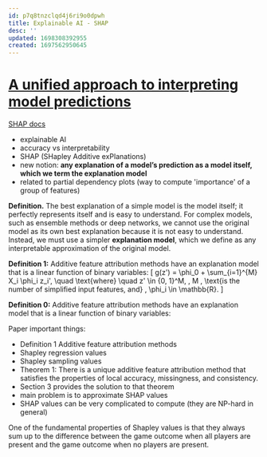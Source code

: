 ```yaml
---
id: p7q8tnzclqd4j6ri9o0dpwh
title: Explainable AI - SHAP
desc: ''
updated: 1698308392955
created: 1697562950645
---
```


# [A unified approach to interpreting model predictions](https://proceedings.neurips.cc/paper_files/paper/2017/file/8a20a8621978632d76c43dfd28b67767-Paper.pdf)

[SHAP docs](https://shap.readthedocs.io/en/latest/example_notebooks/overviews/An%20introduction%20to%20explainable%20AI%20with%20Shapley%20values.html)

- explainable AI
- accuracy vs interpretability
- SHAP (SHapley Additive exPlanations)
- new notion: **any explanation of a model’s prediction as a model itself, which we term the explanation model**
- related to partial dependency plots (way to compute 'importance' of a group of features)


**Definition.**  The best explanation of a simple model is the model itself; it perfectly represents itself and is easy to understand. For complex models, such as ensemble methods or deep networks, we cannot use the original model as its own best explanation because it is not easy to understand. Instead, we must use a simpler **explanation model**, which we define as any interpretable approximation of the original model.

**Definition 1:** Additive feature attribution methods have an explanation model that is a linear function of binary variables:
\[ g(z') = \phi_0 + \sum_{i=1}^{M} X_i \phi_i z_i', \quad \text{where} \quad z' \in \{0, 1\}^M, \, M \, \text{is the number of simplified input features, and} \, \phi_i \in \mathbb{R}. \]


**Definition 0:** Additive feature attribution methods have an explanation model that is a linear function of binary variables:  


Paper important things:
- Definition 1 Additive feature attribution methods
- Shapley regression values 
- Shapley sampling values 
- Theorem 1: There is a unique additive feature attribution method that satisfies the properties of local accuracy, missingness, and consistency.
- Section 3 provides the solution to that theorem
- main problem is to approximate SHAP values
- SHAP values can be very complicated to compute (they are NP-hard in general)


One of the fundamental properties of Shapley values is that they always sum up to the difference between the game outcome when all players are present and the game outcome when no players are present.